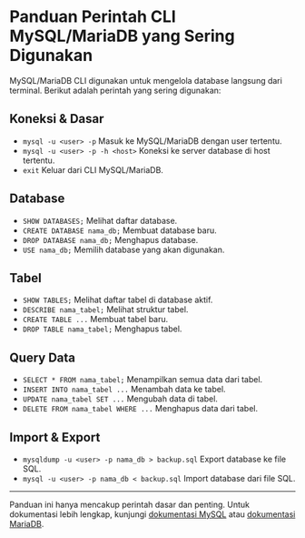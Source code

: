 # Panduan Perintah CLI MySQL/MariaDB yang Sering Digunakan

MySQL/MariaDB CLI digunakan untuk mengelola database langsung dari terminal. Berikut adalah perintah yang sering digunakan:

## Koneksi & Dasar

-   `mysql -u <user> -p`
    Masuk ke MySQL/MariaDB dengan user tertentu.
-   `mysql -u <user> -p -h <host>`
    Koneksi ke server database di host tertentu.
-   `exit`
    Keluar dari CLI MySQL/MariaDB.

## Database

-   `SHOW DATABASES;`
    Melihat daftar database.
-   `CREATE DATABASE nama_db;`
    Membuat database baru.
-   `DROP DATABASE nama_db;`
    Menghapus database.
-   `USE nama_db;`
    Memilih database yang akan digunakan.

## Tabel

-   `SHOW TABLES;`
    Melihat daftar tabel di database aktif.
-   `DESCRIBE nama_tabel;`
    Melihat struktur tabel.
-   `CREATE TABLE ...`
    Membuat tabel baru.
-   `DROP TABLE nama_tabel;`
    Menghapus tabel.

## Query Data

-   `SELECT * FROM nama_tabel;`
    Menampilkan semua data dari tabel.
-   `INSERT INTO nama_tabel ...`
    Menambah data ke tabel.
-   `UPDATE nama_tabel SET ...`
    Mengubah data di tabel.
-   `DELETE FROM nama_tabel WHERE ...`
    Menghapus data dari tabel.

## Import & Export

-   `mysqldump -u <user> -p nama_db > backup.sql`
    Export database ke file SQL.
-   `mysql -u <user> -p nama_db < backup.sql`
    Import database dari file SQL.

---

Panduan ini hanya mencakup perintah dasar dan penting. Untuk dokumentasi lebih lengkap, kunjungi [dokumentasi MySQL](https://dev.mysql.com/doc/) atau [dokumentasi MariaDB](https://mariadb.com/kb/en/mariadb-documentation/).
